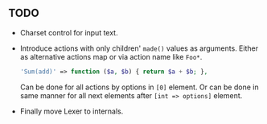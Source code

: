 TODO
----

*   Charset control for input text.
*   Introduce actions with only children' `made()` values as arguments.
    Either as alternative actions map or via action name like `Foo*`.

    ```php
    'Sum(add)' => function ($a, $b) { return $a + $b; },
    ```

    Can be done for all actions by options in `[0]` element. Or can be done
    in same manner for all next elements after `[int => options]` element.
*   Finally move Lexer to internals.
